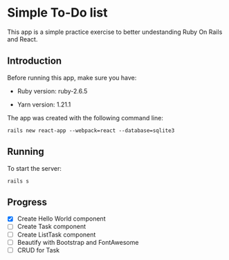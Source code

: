 # Simple To-Do list

This app is a simple practice exercise to better undestanding Ruby On Rails and React.

## Introduction

Before running this app, make sure you have:

* Ruby version: ruby-2.6.5

* Yarn version: 1.21.1

The app was created with the following command line:

``rails new react-app --webpack=react --database=sqlite3``

## Running

To start the server:

``rails s``

## Progress
- [x] Create Hello World component
- [ ] Create Task component
- [ ] Create ListTask component
- [ ] Beautify with Bootstrap and FontAwesome
- [ ] CRUD for Task